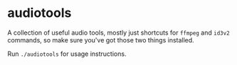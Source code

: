 # audiotools

A collection of useful audio tools, mostly just shortcuts for `ffmpeg` and `id3v2` commands, so make sure you've got those two things installed.

Run `./audiotools` for usage instructions.
